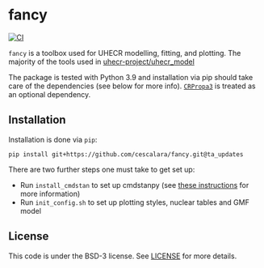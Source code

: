 # fancy

[![CI](https://github.com/cescalara/fancy/actions/workflows/tests.yml/badge.svg?branch=ta_updates)](https://github.com/cescalara/fancy/actions/workflows/tests.yml)

`fancy` is a toolbox used for UHECR modelling, fitting, and plotting. The majority of the tools used in [uhecr-project/uhecr_model](https://github.com/uhecr-project/uhecr_model) 

The package is tested with Python 3.9 and installation via pip should take care of the dependencies (see below for more info). [`CRPropa3`](https://github.com/CRPropa/CRPropa3) is treated as an optional dependency.  

## Installation
Installation is done via `pip`:

```
pip install git+https://github.com/cescalara/fancy.git@ta_updates
```

There are two further steps one must take to get set up:
* Run `install_cmdstan` to set up cmdstanpy (see [these instructions](https://cmdstanpy.readthedocs.io/en/v1.0.1/installation.html#function-install-cmdstan) for more information)
* Run `init_config.sh` to set up plotting styles, nuclear tables and GMF model

## License

This code is under the BSD-3 license. See [LICENSE](LICENSE) for more details.
